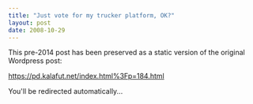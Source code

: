```yaml
---
title: "Just vote for my trucker platform, OK?"
layout: post
date: 2008-10-29
---
```


This pre-2014 post has been preserved as a static version of the original Wordpress post:

https://pd.kalafut.net/index.html%3Fp=184.html

You'll be redirected automatically...

<head>
  <meta http-equiv="refresh" content="5;url=https://pd.kalafut.net/index.html%3Fp=184.html">
</head>

